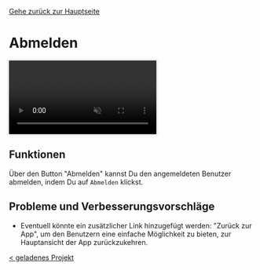 [Gehe zurück zur Hauptseite](index.html)

# Abmelden

<video controls autoplay muted loop style="max-width: 100%; box-shadow: 0 0 5px rgba(0, 0, 0, 0.3);">
<source src="./videos/logout.mp4" type="video/mp4">
Your browser does not support the video tag.
</video>

<p></p>

## Funktionen

Über den Button "Abmelden" kannst Du den angemeldeten Benutzer abmelden, indem Du auf <code>Abmelden</code> klickst.

## Probleme und Verbesserungsvorschläge

- Eventuell könnte ein zusätzlicher Link hinzugefügt werden: "Zurück zur App", um den Benutzern eine einfache Möglichkeit zu bieten, zur Hauptansicht der App zurückzukehren.

<div style="text-align: left; float: left;"><a href="current_project.html">< geladenes Projekt</a></div>
